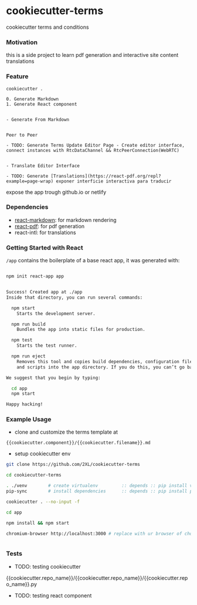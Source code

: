 # cookiecutter-terms
cookiecutter terms and conditions

### Motivation

this is a side project to learn pdf generation and interactive site content translations

### Feature 
    
```
cookiecutter .
```
    0. Generate Markdown    
    1. Generate React component

```

- Generate From Markdown 

```
   
    
```

Peer to Peer 
```    
    - TODO: Generate Terms Update Editor Page - Create editor interface, connect instances with RtcDataChannel && RtcPeerConnection(WebRTC)

```

- Translate Editor Interface

```    
    - TODO: Generate [Translations](https://react-pdf.org/repl?example=page-wrap) exponer interficie interactiva para traducir


expose the app trough github.io or netlify         

### Dependencies


- [react-markdown](https://github.com/rexxars/react-markdown): for markdown rendering
- [react-pdf](https://github.com/diegomura/react-pdf): for pdf generation
- react-intl: for translations


### Getting Started with React


`/app` contains the boilerplate of a base react app, it was generated with:

```bash

npm init react-app app


Success! Created app at ./app
Inside that directory, you can run several commands:

  npm start
    Starts the development server.

  npm run build
    Bundles the app into static files for production.

  npm test
    Starts the test runner.

  npm run eject
    Removes this tool and copies build dependencies, configuration files
    and scripts into the app directory. If you do this, you can’t go back!

We suggest that you begin by typing:

  cd app
  npm start

Happy hacking!

```

### Example Usage

- clone and customize the terms template at 

`{{cookiecutter.component}}/{{cookiecutter.filename}}.md`


- setup cookiecutter env

```bash
git clone https://github.com/2XL/cookiecutter-terms

cd cookiecutter-terms

. ./venv        # create virtualenv         :: depends :: pip install virtualenvwrapper 
pip-sync        # install dependencies      :: depends :: pip install pip-tools

cookiecutter . --no-input -f

cd app 

npm install && npm start 

chromium-browser http://localhost:3000 # replace with ur browser of choice



```



### Tests

- TODO: testing cookiecutter 

{{cookiecutter.repo_name}}/{{cookiecutter.repo_name}}/{{cookiecutter.repo_name}}.py


- TODO: testing react component
